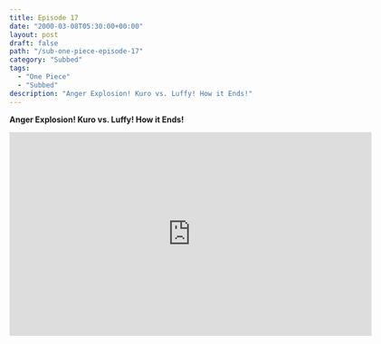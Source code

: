 ```yaml
---
title: Episode 17
date: "2000-03-08T05:30:00+00:00"
layout: post
draft: false
path: "/sub-one-piece-episode-17"
category: "Subbed"
tags:
  - "One Piece"
  - "Subbed"
description: "Anger Explosion! Kuro vs. Luffy! How it Ends!"
---
```


**Anger Explosion! Kuro vs. Luffy! How it Ends!**

<iframe width="640" height="360" src="https://www.fembed.com/v/yxv3xwwlqvl" frameborder="0" marginwidth=0 marginheight=0 scrolling=no allowfullscreen></iframe>


